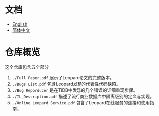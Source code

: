 # 文档  

- [English](/README.md)  
- [简体中文](/README_CN.md)  

# 仓库概览

这个仓库包含五个部分

1. `./Full Paper.pdf` 展示了Leopard论文的完整版本。
2. `./Bugs List.pdf` 包含Leopard发现的代表性代码缺陷。
3. `./Bug Reporducer` 是在TiDB中发现的几个错误的详细重现步骤。
4. `./IL_Description.pdf` 描述了流行商业数据库中隔离级别的定义与实现。
5. `./Online Leopard Service.pdf` 包含了Leopard在线服务的连接和使用指南。